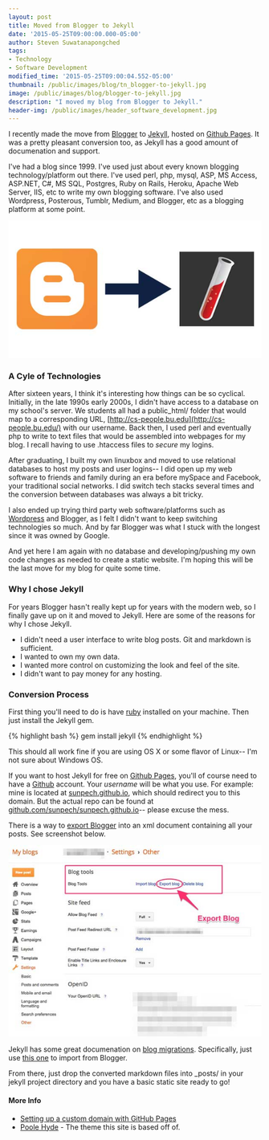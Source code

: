 ```yaml
---
layout: post
title: Moved from Blogger to Jekyll
date: '2015-05-25T09:00:00.000-05:00'
author: Steven Suwatanapongched
tags:
- Technology
- Software Development
modified_time: '2015-05-25T09:00:04.552-05:00'
thumbnail: /public/images/blog/tn_blogger-to-jekyll.jpg
image: /public/images/blog/blogger-to-jekyll.jpg
description: "I moved my blog from Blogger to Jekyll."
header-img: /public/images/header_software_development.jpg
---
```


I recently made the move from [Blogger](http://www.blogger.com) to [Jekyll](http://jekyllrb.com), hosted on [Github Pages](https://pages.github.com). It was a pretty pleasant conversion too, as Jekyll has a good amount of documenation and support.

I've had a blog since 1999. I've used just about every known blogging technology/platform out there. I've used perl, php, mysql, ASP, MS Access, ASP.NET, C#, MS SQL, Postgres, Ruby on Rails, Heroku, Apache Web Server, IIS, etc to write my own blogging software. I've also used Wordpress, Posterous, Tumblr, Medium, and Blogger, etc as a blogging platform at some point.

![Blogger to Jekyll](/public/images/blog/blogger-to-jekyll.jpg)

### A Cyle of Technologies

After sixteen years, I think it's interesting how things can be so cyclical. Initially, in the late 1990s early 2000s, I didn't have access to a database on my school's server. We students all had a public_html/ folder that would map to a corresponding URL, [http://cs-people.bu.edu](http://cs-people.bu.edu/) with our username. Back then, I used perl and eventually php to write to text files that would be assembled into webpages for my blog. I recall having to use .htaccess files to <i>secure</i> my logins.

After graduating, I built my own linuxbox and moved to use relational databases to host my posts and user logins-- I did open up my web software to friends and family during an era before mySpace and Facebook, your traditional social networks. I did switch tech stacks several times and the conversion between databases was always a bit tricky.

I also ended up trying third party web software/platforms such as [Wordpress](http://www.wordpress.com) and Blogger, as I felt I didn't want to keep switching technologies so much. And by far Blogger was what I stuck with the longest since it was owned by Google.

And yet here I am again with no database and developing/pushing my own code changes as needed to create a static website. I'm hoping this will be the last move for my blog for quite some time.

### Why I chose Jekyll

For years Blogger hasn't really kept up for years with the modern web, so I finally gave up on it and moved to Jekyll. Here are some of the reasons for why I chose Jekyll.

* I didn't need a user interface to write blog posts. Git and markdown is sufficient.
* I wanted to own my own data.
* I wanted more control on customizing the look and feel of the site.
* I didn't want to pay money for any hosting.

### Conversion Process

First thing you'll need to do is have [ruby](https://www.ruby-lang.org/en/) installed on your machine. Then just install the Jekyll gem.

{% highlight bash %}
	gem install jekyll
{% endhighlight %}

This should all work fine if you are using OS X or some flavor of Linux-- I'm not sure about Windows OS.

If you want to host Jekyll for free on [Github Pages](https://pages.github.com), you'll of course need to have a [Github](https://github.com) account. Your <i>username</i> will be what you use. For example: mine is located at [sunpech.github.io](http://sunpech.github.io), which should redirect you to this domain. But the actual repo can be found at [github.com/sunpech/sunpech.github.io](https://github.com/sunpech/sunpech.github.io)-- please excuse the mess.

There is a way to [export Blogger](http://import.jekyllrb.com/docs/blogger/) into an xml document containing all your posts. See screenshot below.

![Export Blogger](/public/images/blog/screenshot_export-blogger.jpg)

Jekyll has some great documenation on [blog migrations](http://jekyllrb.com/docs/migrations/). Specifically, just use [this one](http://import.jekyllrb.com/docs/blogger/) to import from Blogger.

From there, just drop the converted markdown files into _posts/ in your jekyll project directory and you have a basic static site ready to go!

#### More Info

* [Setting up a custom domain with GitHub Pages](https://help.github.com/articles/setting-up-a-custom-domain-with-github-pages/)
* [Poole Hyde](https://github.com/poole/hyde) - The theme this site is based off of.
